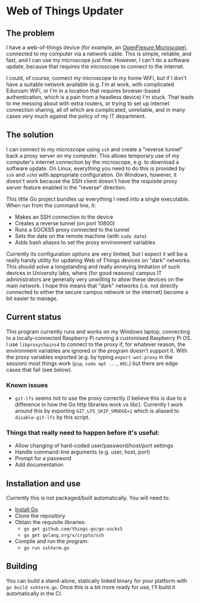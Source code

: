 # Web of Things Updater

## The problem

I have a web-of-things device (for example, an [OpenFlexure Microscope]), connected to my computer via a network cable.  This is simple, reliable, and fast, and I can use my microscope just fine.  However, I can't do a software update, because that requires the microscope to connect to the internet.  

I could, of course, connect my microscope to my home WiFi, but if I don't have a suitable network available (e.g. I'm at work, with complicated Eduroam WiFi, or I'm in a location that requires browser-based authentication, which is a pain from a headless device) I'm stuck.  That leads to me messing about with extra routers, or trying to set up internet connection sharing, all of which are complicated, unreliable, and in many cases very much against the policy of my IT department.

## The solution

I can connect to my microscope using `ssh` and create a "reverse tunnel" back a proxy server on my computer.  This allows temporary use of my computer's internet connection by the microscope, e.g. to download a software update.  On Linux, everything you need to do this is provided by `ssh` and `sshd` with appropriate configuration.  On Windows, however, it doesn't work because the SSH client doesn't have the requisite proxy server feature enabled in the "reverse" direction.

This little Go project bundles up everything I need into a single executable.  When run from the command line, it:

* Makes an SSH connection to the device
* Creates a reverse tunnel (on port 10800)
* Runs a SOCKS5 proxy connected to the tunnel
* Sets the date on the remote machine (with `sudo date`)
* Adds bash aliases to set the proxy environment variables

Currently its configuration options are very limited, but I expect it will be a really handy utility for updating Web of Things devices on "dark" networks.  This should solve a longstanding and really annoying limitation of such devices in University labs, where (for good reasons) campus IT administrators are generally very unwilling to allow these devices on the main network.  I hope this means that "dark" networks (i.e. not directly connected to either the secure campus network or the internet) become a bit easier to manage.

## Current status

This program currently runs and works on my Windows laptop, connecting to a locally-connected Raspberry Pi running a customised Raspberry Pi OS.  I use `libproxychains4` to connect to the proxy if, for whatever reason, the environment variables are ignored or the program doesn't support it.  With the proxy variables exported (e.g. by typing `export-wot-proxy` in the session) most things work (`pip`, `sudo apt ...`, etc.) but there are edge cases that fail (see below).

### Known issues

* `git-lfs` seems not to use the proxy correctly (I believe this is due to a difference in how the Go http libraries work vs libc). Currently I work around this by exporting `GIT_LFS_SKIP_SMUDGE=1` which is aliased to `disable-git-lfs` by this script.

### Things that really need to happen before it's useful:

* Allow changing of hard-coded user/password/host/port settings
* Handle command-line arguments (e.g. user, host, port)
* Prompt for a password
* Add documentation

## Installation and use

Currently this is not packaged/built automatically.  You will need to:
* [Install Go](https://go.dev/doc/install)
* Clone the repository
* Obtain the requisite libraries:
    - `go get github.com/things-go/go-socks5`
	- `go get golang.org/x/crypto/ssh`
* Compile and run the program:
    - `go run sshterm.go`

## Building

You can build a stand-alone, statically linked binary for your platform with `go build sshterm.go`.  Once this is a bit more ready for use, I'll build it automatically in the CI.

[OpenFlexure Microscope]: https://openflexure.org/
